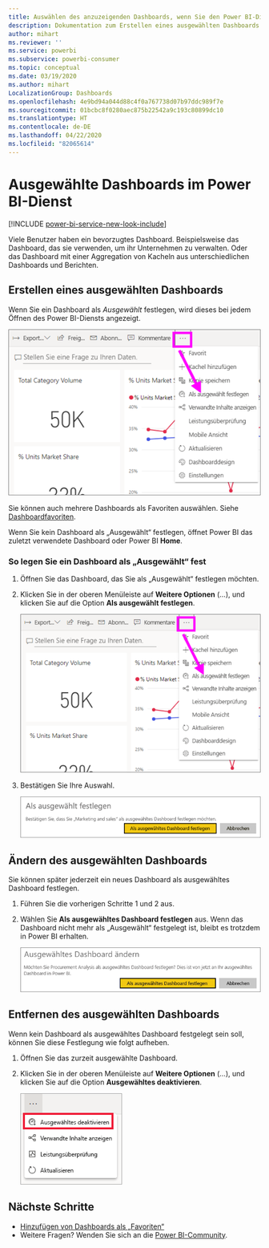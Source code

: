 ```yaml
---
title: Auswählen des anzuzeigenden Dashboards, wenn Sie den Power BI-Dienst öffnen
description: Dokumentation zum Erstellen eines ausgewählten Dashboards im Power BI-Dienst
author: mihart
ms.reviewer: ''
ms.service: powerbi
ms.subservice: powerbi-consumer
ms.topic: conceptual
ms.date: 03/19/2020
ms.author: mihart
LocalizationGroup: Dashboards
ms.openlocfilehash: 4e9bd94a044d88c4f0a767738d07b97ddc989f7e
ms.sourcegitcommit: 01bcbc8f0280aec875b22542a9c193c80899dc10
ms.translationtype: HT
ms.contentlocale: de-DE
ms.lasthandoff: 04/22/2020
ms.locfileid: "82065614"
---
```

# <a name="featured-dashboards-in-the-power-bi-service"></a>Ausgewählte Dashboards im Power BI-Dienst

[!INCLUDE [power-bi-service-new-look-include](../includes/power-bi-service-new-look-include.md)]

Viele Benutzer haben ein bevorzugtes Dashboard. Beispielsweise das Dashboard, das sie verwenden, um ihr Unternehmen zu verwalten. Oder das Dashboard mit einer Aggregation von Kacheln aus unterschiedlichen Dashboards und Berichten.

## <a name="create-a-featured-dashboard"></a>Erstellen eines ausgewählten Dashboards
Wenn Sie ein Dashboard als *Ausgewählt* festlegen, wird dieses bei jedem Öffnen des Power BI-Diensts angezeigt. 

![Symbol „Als ausgewählt festlegen“](./media/end-user-featured/power-bi-dropdown.png)

Sie können auch mehrere Dashboards als Favoriten auswählen. Siehe [Dashboardfavoriten](end-user-favorite.md).

Wenn Sie kein Dashboard als „Ausgewählt“ festlegen, öffnet Power BI das zuletzt verwendete Dashboard oder Power BI **Home**. 

### <a name="set-a-dashboard-as-featured"></a>So legen Sie ein Dashboard als „Ausgewählt“ fest


1. Öffnen Sie das Dashboard, das Sie als „Ausgewählt“ festlegen möchten. 
2. Klicken Sie in der oberen Menüleiste auf **Weitere Optionen** (...), und klicken Sie auf die Option **Als ausgewählt festlegen**. 
   
    ![Symbol „Als ausgewählt festlegen“](./media/end-user-featured/power-bi-dropdown.png)
3. Bestätigen Sie Ihre Auswahl.
   
    ![Ausgewähltes Dashboard festlegen](./media/end-user-featured/power-bi-featured-confirm.png)

## <a name="change-the-featured-dashboard"></a>Ändern des ausgewählten Dashboards
Sie können später jederzeit ein neues Dashboard als ausgewähltes Dashboard festlegen.

1. Führen Sie die vorherigen Schritte 1 und 2 aus.
   
2. Wählen Sie **Als ausgewähltes Dashboard festlegen** aus. Wenn das Dashboard nicht mehr als „Ausgewählt“ festgelegt ist, bleibt es trotzdem in Power BI erhalten. 
   
    ![Erfolgsmeldung](./media/end-user-featured/power-bi-unfeature-new.png)

## <a name="remove-the-featured-dashboard"></a>Entfernen des ausgewählten Dashboards
Wenn kein Dashboard als ausgewähltes Dashboard festgelegt sein soll, können Sie diese Festlegung wie folgt aufheben.

1. Öffnen Sie das zurzeit ausgewählte Dashboard.
2. Klicken Sie in der oberen Menüleiste auf **Weitere Optionen** (...), und klicken Sie auf die Option **Ausgewähltes deaktivieren**.

    ![Option „Ausgewähltes Dashboard deaktivieren“ auswählen](./media/end-user-featured/power-bi-unfeature.png)
   
## <a name="next-steps"></a>Nächste Schritte
- [Hinzufügen von Dashboards als „Favoriten“](end-user-favorite.md)    
- Weitere Fragen? Wenden Sie sich an die [Power BI-Community](https://community.powerbi.com/).


